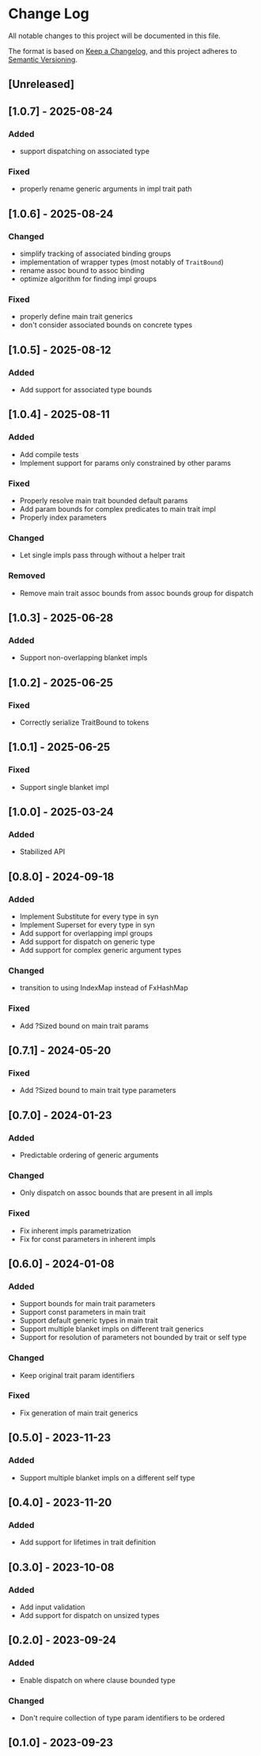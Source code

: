 # Change Log

All notable changes to this project will be documented in this file.

The format is based on [Keep a Changelog](https://keepachangelog.com/en/1.0.0/),
and this project adheres to [Semantic Versioning](https://semver.org/spec/v2.0.0.html).

## [Unreleased]

## [1.0.7] - 2025-08-24

### Added

- support dispatching on associated type

### Fixed

- properly rename generic arguments in impl trait path

## [1.0.6] - 2025-08-24

### Changed

- simplify tracking of associated binding groups
- implementation of wrapper types (most notably of `TraitBound`)
- rename assoc bound to assoc binding
- optimize algorithm for finding impl groups

### Fixed

- properly define main trait generics
- don't consider associated bounds on concrete types

## [1.0.5] - 2025-08-12

### Added

- Add support for associated type bounds

## [1.0.4] - 2025-08-11

### Added

- Add compile tests
- Implement support for params only constrained by other params

### Fixed

- Properly resolve main trait bounded default params
- Add param bounds for complex predicates to main trait impl
- Properly index parameters

### Changed

- Let single impls pass through without a helper trait

### Removed

- Remove main trait assoc bounds from assoc bounds group for dispatch

## [1.0.3] - 2025-06-28

### Added

- Support non-overlapping blanket impls

## [1.0.2] - 2025-06-25

### Fixed

- Correctly serialize TraitBound to tokens

## [1.0.1] - 2025-06-25

### Fixed

- Support single blanket impl

## [1.0.0] - 2025-03-24

### Added

- Stabilized API


## [0.8.0] - 2024-09-18

### Added

- Implement Substitute for every type in syn
- Implement Superset for every type in syn
- Add support for overlapping impl groups
- Add support for dispatch on generic type
- Add support for complex generic argument types

### Changed

- transition to using IndexMap instead of FxHashMap

### Fixed

- Add ?Sized bound on main trait params

## [0.7.1] - 2024-05-20

### Fixed

- Add ?Sized bound to main trait type parameters

## [0.7.0] - 2024-01-23

### Added

- Predictable ordering of generic arguments

### Changed

- Only dispatch on assoc bounds that are present in all impls

### Fixed

- Fix inherent impls parametrization
- Fix for const parameters in inherent impls

## [0.6.0] - 2024-01-08

### Added

- Support bounds for main trait parameters
- Support const parameters in main trait
- Support default generic types in main trait
- Support multiple blanket impls on different trait generics
- Support for resolution of parameters not bounded by trait or self type

### Changed

- Keep original trait param identifiers

### Fixed

- Fix generation of main trait generics

## [0.5.0] - 2023-11-23

### Added

- Support multiple blanket impls on a different self type

## [0.4.0] - 2023-11-20

### Added

- Add support for lifetimes in trait definition

## [0.3.0] - 2023-10-08

### Added

- Add input validation
- Add support for dispatch on unsized types

## [0.2.0] - 2023-09-24

### Added

- Enable dispatch on where clause bounded type

### Changed

- Don't require collection of type param identifiers to be ordered

## [0.1.0] - 2023-09-23
